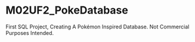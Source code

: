 # M02UF2_PokeDatabase

First SQL Project, Creating A Pokémon Inspired Database. Not Commercial Purposes Intended.
